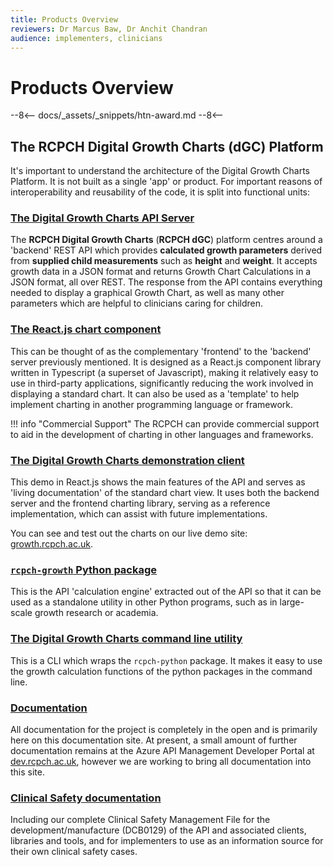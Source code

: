 ```yaml
---
title: Products Overview
reviewers: Dr Marcus Baw, Dr Anchit Chandran
audience: implementers, clinicians
---
```


# Products Overview

--8<--
docs/_assets/_snippets/htn-award.md
--8<--

## The RCPCH Digital Growth Charts (dGC) Platform

It's important to understand the architecture of the Digital Growth Charts Platform. It is not built as a single 'app' or product. For important reasons of interoperability and reusability of the code, it is split into functional units:

### [The Digital Growth Charts API Server](../products/api-server.md)

The **RCPCH Digital Growth Charts** (**RCPCH dGC**) platform centres around a 'backend' REST API which provides **calculated growth parameters** derived from **supplied child measurements** such as **height** and **weight**. It accepts growth data in a JSON format and returns Growth Chart Calculations in a JSON format, all over REST. The response from the API contains everything needed to display a graphical Growth Chart, as well as many other parameters which are helpful to clinicians caring for children.

### [The React.js chart component](../products/react-component.md)

This can be thought of as the complementary 'frontend' to the 'backend' server previously mentioned. It is designed as a React.js component library written in Typescript (a superset of Javascript), making it relatively easy to use in third-party applications, significantly reducing the work involved in displaying a standard chart. It can also be used as a 'template' to help implement charting in another programming language or framework.

!!! info "Commercial Support"
    The RCPCH can provide commercial support to aid in the development of charting in other languages and frameworks.

### [The Digital Growth Charts demonstration client](../products/react-client.md)

This demo in React.js shows the main features of the API and serves as 'living documentation' of the standard chart view. It uses both the backend server and the frontend charting library, serving as a reference implementation, which can assist with future implementations.

You can see and test out the charts on our live demo site: [growth.rcpch.ac.uk](https://growth.rcpch.ac.uk).

### [`rcpch-growth` Python package](../products/python-library.md)

This is the API 'calculation engine' extracted out of the API so that it can be used as a standalone utility in other Python programs, such as in large-scale growth research or academia.

### [The Digital Growth Charts command line utility](../products/command-line-client.md)

This is a CLI which wraps the `rcpch-python` package. It makes it easy to use the growth calculation functions of the python packages in the command line.

### [Documentation](/)

All documentation for the project is completely in the open and is primarily here on this documentation site. At present, a small amount of further documentation remains at the Azure API Management Developer Portal at [dev.rcpch.ac.uk](https://dev.rcpch.ac.uk), however we are working to bring all documentation into this site.

### [Clinical Safety documentation](../safety/overview.md)

Including our complete Clinical Safety Management File for the development/manufacture (DCB0129) of the API and associated clients, libraries and tools, and for implementers to use as an information source for their own clinical safety cases.
